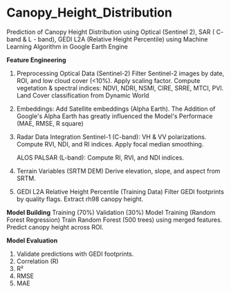 # Canopy_Height_Distribution
Prediction of Canopy Height Distribution using Optical (Sentinel 2), SAR ( C- band &amp; L - band), GEDI L2A (Relative Height Percentile) using Machine Learning Algorithm in Google Earth Engine

**Feature Engineering**
1. Preprocessing Optical Data (Sentinel-2)
   Filter Sentinel-2 images by date, ROI, and low cloud cover (<10%).
   Apply scaling factor.
   Compute vegetation & spectral indices: NDVI, NDRI, NSMI, CIRE, SRRE, MTCI, PVI.
   Land Cover classification from Dynamic World
   
2. Embeddings: Add Satellite embeddings (Alpha Earth).
   The Addition of Google's Alpha Earth has greatly influenced the Model's Performace (MAE, RMSE, R square)
   
3. Radar Data Integration
   Sentinel-1 (C-band): VH & VV polarizations.
   Compute RVI, NDI, and RI indices.
   Apply focal median smoothing.

   ALOS PALSAR (L-band):
   Compute RI, RVI, and NDI indices.

4. Terrain Variables (SRTM DEM)
   Derive elevation, slope, and aspect from SRTM.

5. GEDI L2A Relative Height Percentile (Training Data)
   Filter GEDI footprints by quality flags.
   Extract rh98 canopy height.

**Model Building**
Training (70%)
Validation (30%)
Model Training (Random Forest Regression)
Train Random Forest (500 trees) using merged features.
Predict canopy height across ROI.

**Model Evaluation**
1. Validate predictions with GEDI footprints.
2. Correlation (R)
3. R²
4. RMSE
5. MAE
